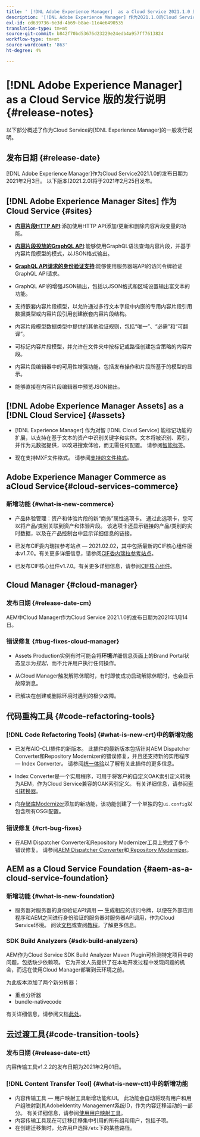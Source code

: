 ```yaml
---
title: ' [!DNL Adobe Experience Manager]  as a Cloud Service 2021.1.0 版的发行说明。'
description: '[!DNL Adobe Experience Manager] 作为2021.1.0的Cloud Service发行说明。'
exl-id: cd639736-6e3d-4b69-b8ae-11e4e6490535
translation-type: tm+mt
source-git-commit: b842f70bd53676d23229e24edb4a957ff7613824
workflow-type: tm+mt
source-wordcount: '863'
ht-degree: 4%

---
```



# [!DNL Adobe Experience Manager] as a Cloud Service 版的发行说明 {#release-notes}

以下部分概述了作为Cloud Service的[!DNL Experience Manager]的一般发行说明。

## 发布日期 {#release-date}

[!DNL Adobe Experience Manager]作为Cloud Service2021.1.0的发布日期为2021年2月3日。
以下版本(2021.2.0)将于2021年2月25日发布。

## [!DNL Adobe Experience Manager Sites] 作为Cloud Service  {#sites}

* **[内容片段HTTP API](/help/assets/content-fragments/assets-api-content-fragments.md)**:添加使用HTTP API添加/更新和删除内容片段变量的功能。

* **[内容片段投放的GraphQL API](/help/assets/content-fragments/graphql-api-content-fragments.md)**:能够使用GraphQL语法查询内容片段，并基于内容片段模型的模式，以JSON格式输出。

* **[GraphQL API请求的身份验证支持](/help/assets/content-fragments/graphql-authentication-content-fragments.md)**:能够使用服务器端API的访问令牌验证GraphQL API请求。

* GraphQL API的增强JSON输出，包括以JSON格式和区域设置输出富文本的功能。

* 支持嵌套内容片段模型，以允许通过多行文本字段中内嵌的专用内容片段引用数据类型或内容片段引用创建嵌套内容片段结构。

* 内容片段模型数据类型中提供的其他验证规则，包括“唯一”、“必需”和“可翻译”。

* 可标记内容片段模型，并允许在文件夹中按标记或路径创建包含策略的内容片段。

* 内容片段编辑器中的可用性增强功能，包括发布操作和片段所基于的模型的显示。

* 能够直接在内容片段编辑器中预览JSON输出。


## [!DNL Adobe Experience Manager Assets] as a [!DNL Cloud Service] {#assets}

* [!DNL Experience Manager] 作为对智 [!DNL Cloud Service] 能标记功能的扩展，以支持在基于文本的资产中识别关键字和实体。文本将被识别、索引，并作为元数据提供，以改进搜索体验，而无需任何配置。 请参阅[智能标签](/help/assets/smart-tags.md)。

* 现在支持MXF文件格式。 请参阅[支持的文件格式](/help/assets/file-format-support.md#video-formats)。

## Adobe Experience Manager Commerce as aCloud Service{#cloud-services-commerce}

### 新增功能 {#what-is-new-commerce}

* 产品体验管理：资产和体验片段的新“商务”属性选项卡。 通过此选项卡，您可以将产品/类别关联到资产和体验片段。 该选项卡还显示链接的产品/类别的实时数据，以及在产品控制台中显示详细信息的链接。

* 已发布CIF委内瑞拉参考站点 — 2021.02.02，其中包括最新的CIF核心组件版本v1.7.0。有关更多详细信息，请参阅[CIF委内瑞拉参考站点](https://github.com/adobe/aem-cif-guides-venia/releases/tag/venia-2021.02.02)。

* 已发布CIF核心组件v1.7.0。有关更多详细信息，请参阅[CIF核心组件](https://github.com/adobe/aem-core-cif-components/releases/tag/core-cif-components-reactor-1.7.0)。

## Cloud Manager {#cloud-manager}

### 发布日期 {#release-date-cm}

AEM中Cloud Manager作为Cloud Service 2021.1.0的发布日期为2021年1月14日。

### 错误修复 {#bug-fixes-cloud-manager}

* Assets Production实例有时可能会将&#x200B;**环境**&#x200B;详细信息页面上的Brand Portal状态显示为&#x200B;*挂起*，而不允许用户执行任何操作。

* 从Cloud Manager触发解除休眠时，有时即使成功启动解除休眠时，也会显示故障消息。

* 已解决在创建或删除环境时遇到的极少故障。

## 代码重构工具 {#code-refactoring-tools}

### [!DNL Code Refactoring Tools] {#what-is-new-crt}中的新增功能

* 已发布AIO-CLI插件的新版本。 此插件的最新版本包括针对AEM Dispatcher Converter和Repository Modernizer的错误修复，并且还支持新的实用程序 — Index Converter。 请参阅[统一体验](https://experienceleague.adobe.com/docs/experience-manager-cloud-service/moving/refactoring-tools/unified-experience.html?lang=en#benefits)以了解有关此插件的更多信息。

* Index Converter是一个实用程序，可用于将客户的自定义OAK索引定义转换为AEM，作为Cloud Service兼容的OAK索引定义。 有关详细信息，请参阅[索引转换器](https://github.com/adobe/aem-cloud-service-source-migration/tree/master/packages/index-converter)。

* 向[存储库Modernizer](https://github.com/adobe/aem-cloud-service-source-migration/tree/master/packages/repository-modernizer)添加的新功能，该功能创建了一个单独的包`ui.config`以包含所有OSGi配置。

### 错误修复 {#crt-bug-fixes}

* 在AEM Dispatcher Converter和Repository Modernizer工具上完成了多个错误修复。 请参阅[AEM Dispatcher Converter](https://github.com/adobe/aem-cloud-service-source-migration/tree/master/packages/dispatcher-converter)和[ Repository Modernizer](https://github.com/adobe/aem-cloud-service-source-migration/tree/master/packages/repository-modernizer)。

## AEM as a Cloud Service Foundation {#aem-as-a-cloud-service-foundation}

### 新增功能 {#what-is-new-foundation}

* 服务器对服务器的身份验证API调用 — 生成相应的访问令牌，以便在外部应用程序和AEM之间进行身份验证的服务器对服务器API调用，作为Cloud Service环境。 阅读[文档](/help/implementing/developing/introduction/generating-access-tokens-for-server-side-apis.md)或查阅[教程](https://experienceleague.adobe.com/docs/experience-manager-learn/getting-started-with-aem-headless/authentication/overview.html?lang=en#authentication)，了解更多信息。

### SDK Build Analyzers {#sdk-build-analyzers}

AEM作为Cloud Service SDK Build Analyzer Maven Plugin可检测特定项目中的问题，包括缺少依赖项。 它为开发人员提供了在本地开发过程中发现问题的机会，而远在使用Cloud Manager部署到云环境之前。

为此版本添加了两个新分析器：

* 重点分析器
* bundle-nativecode

有关详细信息，请参阅文档[此处](https://experienceleague.adobe.com/docs/experience-manager-core-components/using/developing/archetype/build-analyzer-maven-plugin.html?lang=en#developing)。

## 云过渡工具{#code-transition-tools}

### 发布日期 {#release-date-ctt}

内容传输工具v1.2.2的发布日期为2021年2月01日。

### [!DNL Content Transfer Tool] {#what-is-new-ctt}中的新增功能

* 内容传输工具 — 用户映射工具新增功能和UI。 此功能会自动将现有用户和用户组映射到其AdobeIdentity Management系统ID，作为内容迁移活动的一部分。 有关详细信息，请参阅[使用用户映射工具](https://experienceleague.adobe.com/docs/experience-manager-cloud-service/moving/cloud-migration/content-transfer-tool/using-user-mapping-tool.html)。
* 内容传输工具现在可迁移迁移集中引用的所有组和用户，包括子项。
* 在创建迁移集时，允许用户选择`/etc`下的某些路径。
